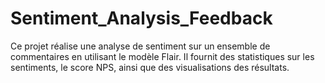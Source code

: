 # Sentiment_Analysis_Feedback
Ce projet réalise une analyse de sentiment sur un ensemble de commentaires en utilisant le modèle Flair. Il fournit des statistiques sur les sentiments, le score NPS, ainsi que des visualisations des résultats.
